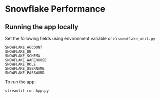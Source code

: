 # Snowflake Performance

## Running the app locally

Set the following fields using environment variable or in `snowflake_util.py`

    SNOWFLAKE_ACCOUNT
    SNOWFLAKE_DB
    SNOWFLAKE_SCHEMA
    SNOWFLAKE_WAREHOUSE
    SNOWFLAKE_ROLE
    SNOWFLAKE_USERNAME
    SNOWFLAKE_PASSWORD

To run the app: 
    
    streamlit run App.py


